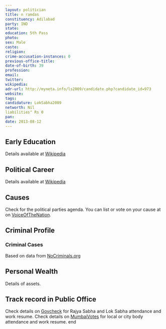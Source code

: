 ```yaml
---
layout: politician
title: n ramdas
constituency: Adilabad 
party: IND
state: 
education: 5th Pass
photo: 
sex: Male
caste: 
religion: 
crime-accusation-instances: 0
previous-office-title: 
date-of-birth: 39
profession: 
email: 
twitter: 
wikipedia: 
adr-url: http://myneta.info/ls2009/candidate.php?candidate_id=973
website: 
tags: 
candidature: LokSabha2009
networth: Nil
liabilities" Rs 0
pan: 
date: 2013-08-12
---
```


## Early Education
Details available at [Wikipedia](http://www.wikipedia.org/wiki/)

## Political Career
Details available at [Wikipedia](http://www.wikipedia.org/wiki/)

## Causes 
Check for the political parties agenda. You can list or vote on your cause at on [VoiceOfTheNation](http://www.voiceofthenation.org).

## Criminal Profile

### Criminal Cases
Based on data from [NoCriminals.org](http://www.nocriminals.org)

## Personal Wealth
Details of assets.

## Track record in Public Office
Check details on [Govcheck](http://www.govcheck.org) for Rajya Sabha and Lok Sabha attendance and work resume. Check details on [MumbaiVotes](http://www.mumbaivotes.org) for local or city body attendance and work resume.
	end
